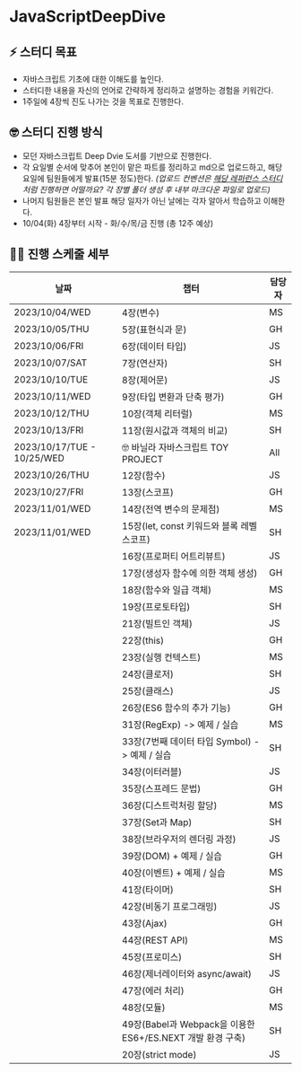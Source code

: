 # JavaScriptDeepDive


## ⚡️ 스터디 목표

- 자바스크립트 기초에 대한 이해도를 높인다.
- 스터디한 내용을 자신의 언어로 간략하게 정리하고 설명하는 경험을 키워간다.
- 1주일에 4장씩 진도 나가는 것을 목표로 진행한다.


## 🤓 스터디 진행 방식

- 모던 자바스크립트 Deep Dvie 도서를 기반으로 진행한다.
- 각 요일별 순서에 맞추어 본인이 맡은 파트를 정리하고 md으로 업로드하고, 해당 요일에 팀원들에게 발표(15분 정도)한다.
  *(업로드 컨벤션은 [해당 레퍼런스 스터디](https://github.com/suu3/js_deepdive_study/tree/main/05.%ED%91%9C%ED%98%84%EC%8B%9D%EA%B3%BC%20%EB%AC%B8) 처럼 진행하면 어떨까요? 각 장별 폴더 생성 후 내부 마크다운 파일로 업로드)*
- 나머지 팀원들은 본인 발표 해당 일자가 아닌 날에는 각자 알아서 학습하고 이해한다.
- 10/04(화) 4장부터 시작 - 화/수/목/금 진행 (총 12주 예상)


## 🧑‍💻 진행 스케줄 세부

| 날짜 | 챕터 | 담당자 |
| --- | --- | --- |
| 2023/10/04/WED | 4장(변수) | MS |
| 2023/10/05/THU | 5장(표현식과 문) | GH |
| 2023/10/06/FRI | 6장(데이터 타입) | JS |
| 2023/10/07/SAT | 7장(연산자) | SH |
| 2023/10/10/TUE | 8장(제어문) | JS |
| 2023/10/11/WED | 9장(타입 변환과 단축 평가) | GH |
| 2023/10/12/THU | 10장(객체 리터럴) | MS |
| 2023/10/13/FRI | 11장(원시값과 객체의 비교) | SH |
| 2023/10/17/TUE - 10/25/WED | 🤓 바닐라 자바스크립트 TOY PROJECT | All |
| 2023/10/26/THU | 12장(함수) | JS |
| 2023/10/27/FRI | 13장(스코프) | GH |
| 2023/11/01/WED | 14장(전역 변수의 문제점) | MS |
| 2023/11/01/WED | 15장(let, const 키워드와 블록 레벨 스코프) | SH |
|  | 16장(프로퍼티 어트리뷰트) | JS |
|  | 17장(생성자 함수에 의한 객체 생성) | GH |
|  | 18장(함수와 일급 객체) | MS |
|  | 19장(프로토타입) | SH |
|  | 21장(빌트인 객체) | JS |
|  | 22장(this) | GH |
|  | 23장(실행 컨텍스트) | MS |
|  | 24장(클로저) | SH |
|  | 25장(클래스) | JS |
|  | 26장(ES6 함수의 추가 기능) | GH |
|  | 31장(RegExp) -> 예제 / 실습 | MS |
|  | 33장(7번째 데이터 타입 Symbol) -> 예제 / 실습 | SH |
|  | 34장(이터러블) | JS |
|  | 35장(스프레드 문법) | GH |
|  | 36장(디스트럭처링 할당) | MS |
|  | 37장(Set과 Map) | SH |
|  | 38장(브라우저의 렌더링 과정) | JS |
|  | 39장(DOM) + 예제 / 실습 | GH |
|  | 40장(이벤트) + 예제 / 실습 | MS |
|  | 41장(타이머) | SH |
|  | 42장(비동기 프로그래밍) | JS |
|  | 43장(Ajax) | GH |
|  | 44장(REST API) | MS |
|  | 45장(프로미스) | SH |
|  | 46장(제너레이터와 async/await) | JS |
|  | 47장(에러 처리) | GH |
|  | 48장(모듈) | MS |
|  | 49장(Babel과 Webpack을 이용한 ES6+/ES.NEXT 개발 환경 구축) | SH |
|  | 20장(strict mode) | JS |
